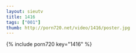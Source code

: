 ```yaml
--- 
layout: sieutv
title: 1416
tags: ["001"]
thumb: http://porn720.net/video/1416/poster.jpg
---
```

{% include porn720 key="1416" %} 
